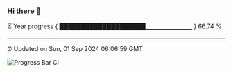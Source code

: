 ### Hi there 👋

⏳ Year progress { ████████████████████▁▁▁▁▁▁▁▁▁▁ } 66.74 %

---

⏰ Updated on Sun, 01 Sep 2024 06:06:59 GMT

![Progress Bar CI](https://github.com/liununu/liununu/workflows/Progress%20Bar%20CI/badge.svg)
